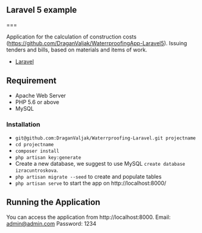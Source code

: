 ## Laravel 5 example ##
===

Application for the calculation of construction costs (https://github.com/DraganValjak/WaterrproofingApp-Laravel5).
Issuing tenders and bills, based on materials and items of work.
* [Laravel](http://laravel.com)

## Requirement

* Apache Web Server
* PHP 5.6 or above
* MySQL

### Installation ###

* `git@github.com:DraganValjak/Waterrproofing-Laravel.git projectname`
* `cd projectname`
* `composer install`
* `php artisan key:generate`
* Create a new database, we suggest to use MySQL `create database izracuntroskova`.
* `php artisan migrate --seed` to create and populate tables
* `php artisan serve` to start the app on http://localhost:8000/

## Running the Application

You can access the application from http://localhost:8000.
Email: admin@admin.com
Password: 1234

